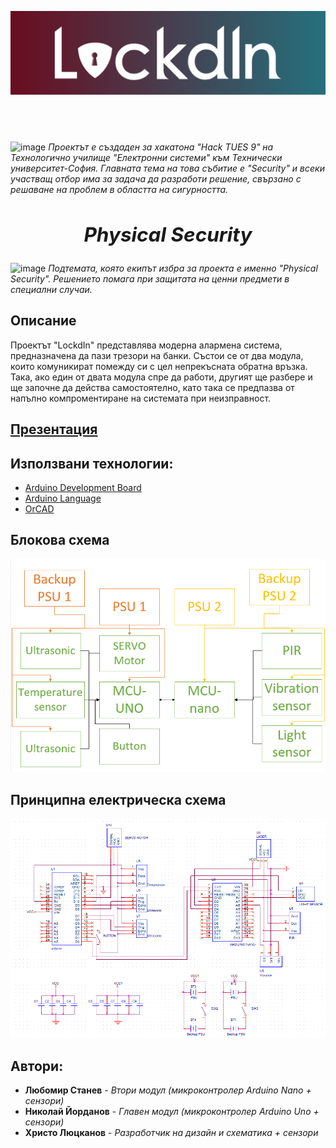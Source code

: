 ![image](https://github.com/i-kratko/HackTUES9/blob/main/Pictures/logo.png)
## ⠀
![image](https://user-images.githubusercontent.com/101354355/224065087-65db1566-a42a-48a1-afa1-ad5d291aa07f.png)
*Проектът е създаден за хакатона "Hack TUES 9" на Технологично училище "Електронни системи" към Технически университет-София. Главната тема на това събитие е "Security" и всеки участващ отбор има за задача да разработи решение, свързано с решаване на проблем в областта на сигурността.*

## ***<h2 align="center">Physical Security***</h1>

![image](https://user-images.githubusercontent.com/101354355/224068431-4e8081ef-f480-4075-bcc3-d183a3fe5d60.png)
*Подтемата, която екипът избра за проекта е именно "Physical Security". Решението помага при защитата на ценни предмети в специални случаи.*

## **Описание**
Проектът "LockdIn" представлява модерна алармена система, предназначена да пази трезори на банки.
Състои се от два модула, които комуникират помежду си с цел непрекъсната обратна връзка. Така, ако един от двата модула спре да работи, 
другият ще разбере и ще започне да действа самостоятелно, като така се предпазва от напълно компроментиране на системата при
неизправност. 

## [**Презентация**](https://docs.google.com/presentation/d/1wk0YcOQxHuYobVuawa5fxywiyXQfHUcq/edit#slide=id.p1)

## **Използвани технологии:**
- [Arduino Development Board](https://store.arduino.cc/collections/boards/products)
- [Arduino Language](https://forum.arduino.cc/t/what-is-the-language-you-type-in-the-arduino-ide/45601)
- [OrCAD](https://www.orcad.com/)

## **Блокова схема**
![image](https://raw.githubusercontent.com/i-kratko/HackTUES9/main/Pictures/BlockScheme.png)

## **Принципна електрическа схема**
![image](https://github.com/i-kratko/HackTUES9/blob/main/Pictures/ElectricalScheme.png)

## **Автори:**
- **Любомир Станев** - *Втори модул (микроконтролер Arduino Nano + сензори)*
- **Николай Йорданов** - *Главен модул (микроконтролер Arduino Uno + сензори)*
- **Христо Люцканов** - *Разработчик на дизайн и схематика + сензори*
